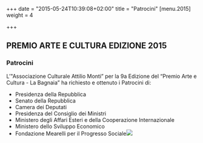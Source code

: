 +++
date = "2015-05-24T10:39:08+02:00"
title = "Patrocini"
[menu.2015]
weight = 4

+++
## PREMIO ARTE E CULTURA EDIZIONE 2015

### Patrocini

L’"Associazione Culturale Attilio Monti” per la 9a Edizione del “Premio Arte e Cultura - La Bagnaia”
ha richiesto e ottenuto i Patrocini di:

* Presidenza della Repubblica
* Senato della Repubblica
* Camera dei Deputati
* Presidenza del Consiglio dei Ministri
* Ministero degli Affari Esteri  e della Cooperazione Internazionale
* Ministero dello Sviluppo Economico
* Fondazione Mearelli per il Progresso Sociale![](/uploads/Selection_082.png)